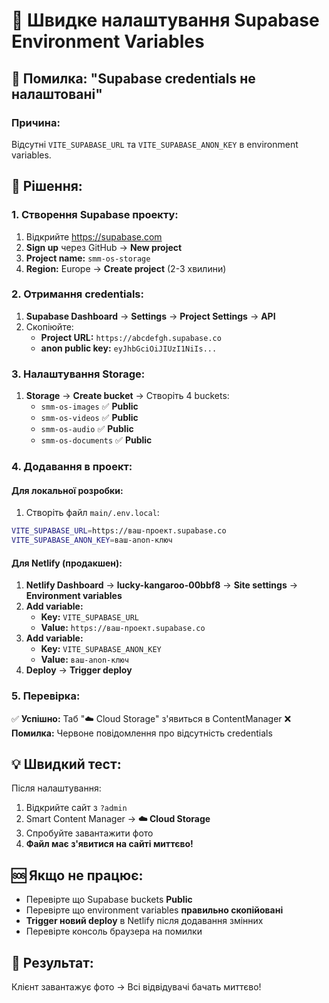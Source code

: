 # 🔧 Швидке налаштування Supabase Environment Variables

## 🚨 Помилка: "Supabase credentials не налаштовані"

### Причина:
Відсутні `VITE_SUPABASE_URL` та `VITE_SUPABASE_ANON_KEY` в environment variables.

## 🎯 Рішення:

### 1. Створення Supabase проекту:

1. Відкрийте https://supabase.com
2. **Sign up** через GitHub → **New project**
3. **Project name:** `smm-os-storage`
4. **Region:** Europe → **Create project** (2-3 хвилини)

### 2. Отримання credentials:

1. **Supabase Dashboard** → **Settings** → **Project Settings** → **API**
2. Скопіюйте:
   - **Project URL:** `https://abcdefgh.supabase.co`
   - **anon public key:** `eyJhbGciOiJIUzI1NiIs...`

### 3. Налаштування Storage:

1. **Storage** → **Create bucket** → Створіть 4 buckets:
   - `smm-os-images` ✅ **Public**
   - `smm-os-videos` ✅ **Public**  
   - `smm-os-audio` ✅ **Public**
   - `smm-os-documents` ✅ **Public**

### 4. Додавання в проект:

#### Для локальної розробки:
1. Створіть файл `main/.env.local`:
```bash
VITE_SUPABASE_URL=https://ваш-проект.supabase.co
VITE_SUPABASE_ANON_KEY=ваш-anon-ключ
```

#### Для Netlify (продакшен):
1. **Netlify Dashboard** → **lucky-kangaroo-00bbf8** → **Site settings** → **Environment variables**
2. **Add variable:**
   - **Key:** `VITE_SUPABASE_URL`
   - **Value:** `https://ваш-проект.supabase.co`
3. **Add variable:**
   - **Key:** `VITE_SUPABASE_ANON_KEY`
   - **Value:** `ваш-anon-ключ`
4. **Deploy** → **Trigger deploy**

### 5. Перевірка:

✅ **Успішно:** Таб "☁️ Cloud Storage" з'явиться в ContentManager
❌ **Помилка:** Червоне повідомлення про відсутність credentials

## 💡 Швидкий тест:

Після налаштування:
1. Відкрийте сайт з `?admin`
2. Smart Content Manager → **☁️ Cloud Storage**
3. Спробуйте завантажити фото
4. **Файл має з'явитися на сайті миттєво!**

## 🆘 Якщо не працює:

- Перевірте що Supabase buckets **Public**
- Перевірте що environment variables **правильно скопійовані**
- **Trigger новий deploy** в Netlify після додавання змінних
- Перевірте консоль браузера на помилки

## 🎉 Результат:

Клієнт завантажує фото → Всі відвідувачі бачать миттєво! 